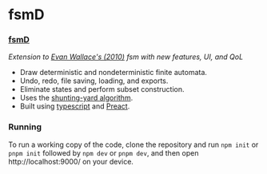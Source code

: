 # fsmD

### **[fsmD](https://alialhasnawi.github.io/fsmD/)**
*Extension to [Evan Wallace's (2010)](http://madebyevan.com/) fsm with new features, UI, and QoL*
- Draw deterministic and nondeterministic finite automata.
- Undo, redo, file saving, loading, and exports.
- Eliminate states and perform subset construction.
- Uses the [shunting-yard algorithm](https://en.wikipedia.org/wiki/Shunting-yard_algorithm).
- Built using [typescript](https://www.typescriptlang.org/) and [Preact](https://preactjs.com/).


### Running
To run a working copy of the code, clone the repository and run `npm init` or `pnpm init` followed by `npm dev` or `pnpm dev`, and then open http://localhost:9000/ on your device.
